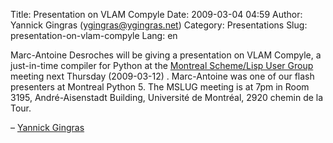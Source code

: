 Title: Presentation on VLAM Compyle
Date: 2009-03-04 04:59
Author: Yannick Gingras (ygingras@ygingras.net)
Category: Presentations
Slug: presentation-on-vlam-compyle
Lang: en

Marc-Antoine Desroches will be giving a presentation on VLAM Compyle, a
just-in-time compiler for Python at the [Montreal Scheme/Lisp User
Group][] meeting next Thursday (2009-03-12) . Marc-Antoine was one of
our flash presenters at Montreal Python 5. The MSLUG meeting is at 7pm
in Room 3195, André-Aisenstadt Building, Université de Montréal, 2920
chemin de la Tour.

– [Yannick Gingras][]

  [Montreal Scheme/Lisp User Group]: http://schemeway.dyndns.org/mslug/mslug-home
  [Yannick Gingras]: http://ygingras.net
